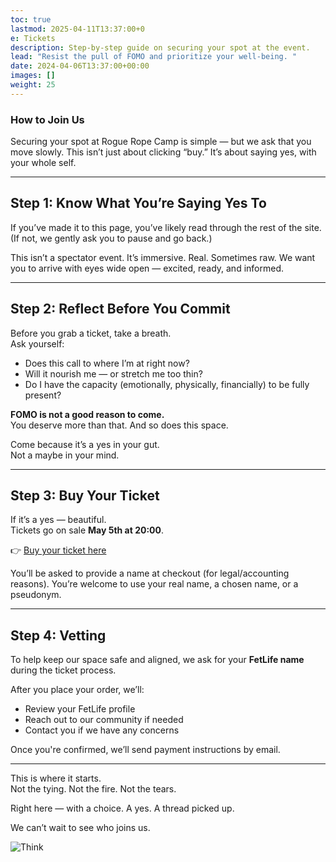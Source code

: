 ```yaml
---
toc: true
lastmod: 2025-04-11T13:37:00+0
e: Tickets
description: Step-by-step guide on securing your spot at the event.
lead: "Resist the pull of FOMO and prioritize your well-being. "
date: 2024-04-06T13:37:00+00:00
images: []
weight: 25
---
```


### How to Join Us

Securing your spot at Rogue Rope Camp is simple — but we ask that you move slowly. This isn’t just about clicking “buy.” It’s about saying yes, with your whole self.

---

## Step 1: Know What You’re Saying Yes To

If you’ve made it to this page, you’ve likely read through the rest of the site. (If not, we gently ask you to pause and go back.)  

This isn’t a spectator event. It’s immersive. Real. Sometimes raw. We want you to arrive with eyes wide open — excited, ready, and informed.

---

## Step 2: Reflect Before You Commit

Before you grab a ticket, take a breath.  
Ask yourself:

- Does this call to where I’m at right now?
- Will it nourish me — or stretch me too thin?
- Do I have the capacity (emotionally, physically, financially) to be fully present?

**FOMO is not a good reason to come.**  
You deserve more than that. And so does this space.

Come because it’s a yes in your gut.  
Not a maybe in your mind.

---

## Step 3: Buy Your Ticket

If it’s a yes — beautiful.  
Tickets go on sale **May 5th at 20:00**.

👉 [Buy your ticket here](https://shop.gogogonzo.be/RRC24/)

You’ll be asked to provide a name at checkout (for legal/accounting reasons). You’re welcome to use your real name, a chosen name, or a pseudonym.

---

## Step 4: Vetting

To help keep our space safe and aligned, we ask for your **FetLife name** during the ticket process.  

After you place your order, we’ll:
- Review your FetLife profile  
- Reach out to our community if needed  
- Contact you if we have any concerns

Once you're confirmed, we’ll send payment instructions by email.

---

This is where it starts.  
Not the tying. Not the fire. Not the tears.  

Right here — with a choice. A yes. A thread picked up.

We can’t wait to see who joins us.

![Think](/images/tickets.webp)
